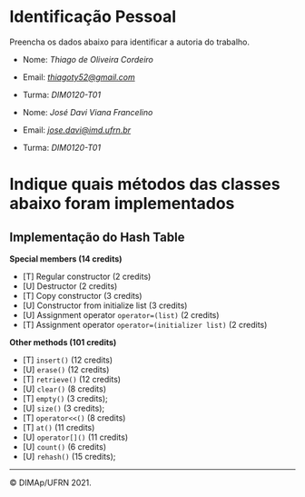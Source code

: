 ﻿# Identificação Pessoal

Preencha os dados abaixo para identificar a autoria do trabalho.

- Nome: *Thiago de Oliveira Cordeiro*
- Email: *thiagoty52@gmail.com*
- Turma: *DIM0120-T01*

- Nome: *José Davi Viana Francelino*
- Email: *jose.davi@imd.ufrn.br*
- Turma: *DIM0120-T01*

# Indique quais métodos das classes abaixo foram implementados

## Implementação do Hash Table

**Special members (14 credits)**
- [T] Regular constructor (2 credits)
- [U] Destructor (2 credits)
- [T] Copy constructor (3 credits)
- [U] Constructor from initialize list (3 credits)
- [U] Assignment operator `operator=(list)` (2 credits)
- [T] Assignment operator `operator=(initializer list)` (2 credits)

**Other methods (101 credits)**
- [T] `insert()` (12 credits)
- [U] `erase()` (12 credits)
- [T] `retrieve()` (12 credits)
- [U] `clear()` (8 credits)
- [T] `empty()` (3 credits);
- [U] `size()` (3 credits);
- [T] `operator<<()` (8 credits)
- [T] `at()` (11 credits)
- [U] `operator[]()` (11 credits)
- [U] `count()` (6 credits)
- [U] `rehash()` (15 credits);



--------
&copy; DIMAp/UFRN 2021.
